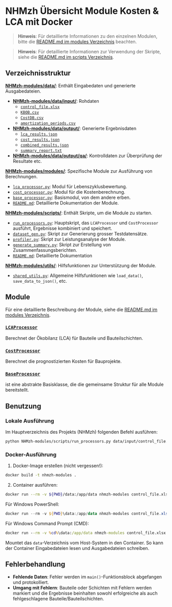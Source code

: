 # NHMzh Übersicht Module Kosten & LCA mit Docker

> **Hinweis**: Für detaillierte Informationen zu den einzelnen Modulen, bitte die [README.md im modules Verzeichnis](modules/README.md) beachten.

> **Hinweis**: Für detaillierte Informationen zur Verwendung der Skripte, siehe die [README.md im scripts Verzeichnis](scripts/README.md).

## Verzeichnisstruktur

[**NHMzh-modules/data/**](data/): Enthält Eingabedaten und generierte Ausgabedateien.

- [**NHMzh-modules/data/input/**](data/input/): Rohdaten
  - [`control_file.xlsx`](data/input/control_file.xlsx)
  - [`KBOB.csv`](data/input/KBOB.csv)
  - [`CostDB.csv`](data/input/CostDB.csv)
  - [`amortization_periods.csv`](data/input/amortization_periods.csv)
- [**NHMzh-modules/data/output/**](data/output/): Generierte Ergebnisdaten
  - [`lca_results.json`](data/output/lca_results.json)
  - [`cost_results.json`](data/output/cost_results.json)
  - [`combined_results.json`](data/output/combined_results.json)
  - [`summary_report.txt`](data/output/summary_report.txt)
- [**NHMzh-modules/data/output/qa/**](data/output/qa/): Kontrolldaten zur Überprüfung der Resultate etc.

[**NHMzh-modules/modules/**](modules/): Spezifische Module zur Ausführung von Berechnungen.

- [`lca_processor.py`](modules/lca_processor.py): Modul für Lebenszyklusbewertung.
- [`cost_processor.py`](modules/cost_processor.py): Modul für die Kostenberechnung.
- [`base_processor.py`](modules/base_processor.py): Basismodul, von dem andere erben.
- [`README.md`](modules/README.md): Detaillierte Dokumentation der Module.

[**NHMzh-modules/scripts/**](scripts/): Enthält Skripte, um die Module zu starten.

- [`run_processors.py`](scripts/run_processors.py): Hauptskript, das `LCAProcessor` und `CostProcessor` ausführt, Ergebnisse kombiniert und speichert.
- [`dataset_gen.py`](scripts/dataset_gen.py): Skript zur Generierung grosser Testdatensätze.
- [`profiler.py`](scripts/profiler.py): Skript zur Leistungsanalyse der Module.
- [`generate_summary.py`](scripts/generate_summary.py): Skript zur Erstellung von Zusammenfassungsberichten.
- [`README.md`](scripts/README.md): Detaillierte Dokumentation

[**NHMzh-modules/utils/**](utils/): Hilfsfunktionen zur Unterstützung der Module.

- [`shared_utils.py`](utils/shared_utils.py): Allgemeine Hilfsfunktionen wie `load_data()`, `save_data_to_json()`, etc.

## Module

Für eine detaillierte Beschreibung der Module, siehe die [README.md im modules Verzeichnis](modules/README.md).

### [`LCAProcessor`](modules/lca_processor.py)

Berechnet der Ökobilanz (LCA) für Bauteile und Bauteilschichten.

### [`CostProcessor`](modules/cost_processor.py)

Berechnet die prognostizierten Kosten für Bauprojekte.

### [`BaseProcessor`](modules/base_processor.py)

ist eine abstrakte Basisklasse, die die gemeinsame Struktur für alle Module bereitstellt.

## Benutzung

### Lokale Ausführung

Im Hauptverzeichnis des Projekts (NHMzh) folgenden Befehl ausführen:

```bash
python NHMzh-modules/scripts/run_processors.py data/input/control_file.xlsx
```

### Docker-Ausführung

1. Docker-Image erstellen (nicht vergessen!):

```bash
docker build -t nhmzh-modules .
```

2. Container ausführen:

```bash
docker run --rm -v ${PWD}/data:/app/data nhmzh-modules control_file.xlsx
```

Für Windows PowerShell:

```powershell
docker run --rm -v ${PWD}\data:/app/data nhmzh-modules control_file.xlsx
```

Für Windows Command Prompt (CMD):

```cmd
docker run --rm -v %cd%\data:/app/data nhmzh-modules control_file.xlsx
```

Mountet das `data`-Verzeichnis vom Host-System in den Container. So kann der Container Eingabedateien lesen und Ausgabedateien schreiben.

## Fehlerbehandlung

- **Fehlende Daten**: Fehler werden im `main()`-Funktionsblock abgefangen und protokolliert.
- **Umgang mit Fehlern**: Bauteile oder Schichten mit Fehlern werden markiert und die Ergebnisse beinhalten sowohl erfolgreiche als auch fehlgeschlagene Bauteile/Bauteilschichten.
